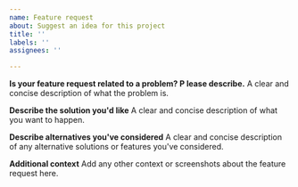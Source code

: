 ```yaml
---
name: Feature request
about: Suggest an idea for this project
title: ''
labels: ''
assignees: ''

---
```


**Is your feature request related to a problem? P lease describe.**
A clear and concise description of what the problem is.

**Describe the solution you'd like**
A clear and concise description of what you want to happen.

**Describe alternatives you've considered**
A clear and concise description of any alternative solutions or features you've considered.

**Additional context**
Add any other context or screenshots about the feature request here.
